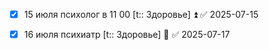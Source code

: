 - [x] 15 июля психолог в 11 00 [t:: Здоровье] ⏫ ✅ 2025-07-15

- [x] 16 июля психиатр [t:: Здоровье] 🔺 ✅ 2025-07-17
